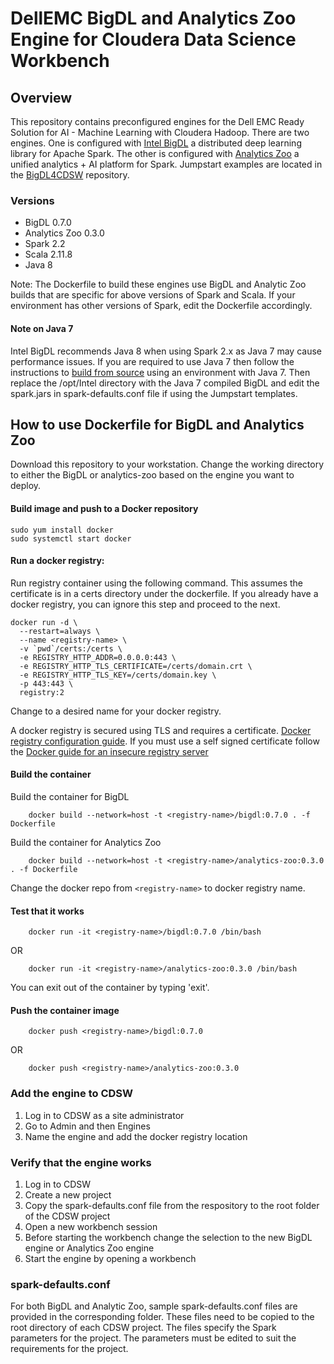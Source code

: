 # DellEMC BigDL and Analytics Zoo Engine for Cloudera Data Science Workbench

## Overview
This repository contains preconfigured engines for the Dell EMC Ready Solution for AI - Machine Learning with Cloudera Hadoop. There are two engines. One is configured with [Intel BigDL](https://bigdl-project.github.io/master/#whitepaper/) a distributed deep learning library for Apache Spark. The other is configured with [Analytics Zoo](http://analytics-zoo.github.io/) a unified analytics + AI platform for Spark. Jumpstart examples are located in the [BigDL4CDSW](https://github.com/dell-ai-engineering/BigDL4CDSW) repository.

### Versions
- BigDL 0.7.0
- Analytics Zoo 0.3.0
- Spark 2.2
- Scala 2.11.8
- Java 8

Note: The Dockerfile to build these engines use BigDL and Analytic Zoo builds that are specific for above versions of Spark and Scala. If your environment has other versions of Spark, edit the Dockerfile accordingly. 

#### Note on Java 7
Intel BigDL recommends Java 8 when using Spark 2.x as Java 7 may cause performance issues. If you are required to use Java 7 then follow the instructions to [build from source](https://bigdl-project.github.io/master/#ScalaUserGuide/install-build-src/#download-bigdl-source) using an environment with Java 7. Then replace the /opt/Intel directory with the Java 7 compiled BigDL and edit the spark.jars in spark-defaults.conf file if using the Jumpstart templates.

## How to use Dockerfile for BigDL and Analytics Zoo

Download this repository to your workstation. Change the working directory to either the BigDL or analytics-zoo based on the engine you want to deploy.

#### Build image and push to a Docker repository
    sudo yum install docker
    sudo systemctl start docker

#### Run a docker registry: 
Run registry container using the following command. This assumes the certificate is in a certs directory under the dockerfile. If you already have a docker registry, you can ignore this step and proceed to the next.
```
docker run -d \
  --restart=always \
  --name <registry-name> \
  -v `pwd`/certs:/certs \
  -e REGISTRY_HTTP_ADDR=0.0.0.0:443 \
  -e REGISTRY_HTTP_TLS_CERTIFICATE=/certs/domain.crt \
  -e REGISTRY_HTTP_TLS_KEY=/certs/domain.key \
  -p 443:443 \
  registry:2
```
Change <registry-name> to a desired name for your docker registry.

A docker registry is secured using TLS and requires a certificate. [Docker registry configuration guide](https://docs.docker.com/registry/deploying/). If you must use a self signed certificate follow the [Docker guide for an insecure registry server](https://docs.docker.com/registry/insecure/#use-self-signed-certificates)

#### Build the container
Build the container for BigDL
```
    docker build --network=host -t <registry-name>/bigdl:0.7.0 . -f Dockerfile
```

Build the container for Analytics Zoo
```    
    docker build --network=host -t <registry-name>/analytics-zoo:0.3.0 . -f Dockerfile
```

Change the docker repo from ```<registry-name>``` to docker registry name.

#### Test that it works
```
    docker run -it <registry-name>/bigdl:0.7.0 /bin/bash
```
OR
```
    docker run -it <registry-name>/analytics-zoo:0.3.0 /bin/bash
``` 
You can exit out of the container by typing 'exit'.

#### Push the container image
```
    docker push <registry-name>/bigdl:0.7.0
```
OR
```
    docker push <registry-name>/analytics-zoo:0.3.0
```

### Add the engine to CDSW
1. Log in to CDSW as a site administrator
2. Go to Admin and then Engines
3. Name the engine and add the docker registry location

### Verify that the engine works
1. Log in to CDSW
2. Create a new project
3. Copy the spark-defaults.conf file from the respository to the root folder of the CDSW project 
4. Open a new workbench session
5. Before starting the workbench change the selection to the new BigDL engine or Analytics Zoo engine
6. Start the engine by opening a workbench


### spark-defaults.conf
For both BigDL and Analytic Zoo, sample spark-defaults.conf files are provided in the corresponding folder. These files need to be copied to the root directory of each CDSW project. The files specify the Spark parameters for the project. The parameters must be edited to suit the requirements for the project.

